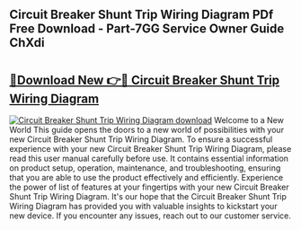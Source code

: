 ## Circuit Breaker Shunt Trip Wiring Diagram PDf Free Download - Part-7GG Service Owner Guide ChXdi

# <h2><a href="http://dflv35.blite.top/?on=Circuit+Breaker+Shunt+Trip+Wiring+Diagram">🔗Download New 👉🔴 Circuit Breaker Shunt Trip Wiring Diagram</a></h2>

[![Circuit Breaker Shunt Trip Wiring Diagram download](https://i.imgur.com/lujVjoI.png)](http://dflv35.blite.top/?on=Circuit+Breaker+Shunt+Trip+Wiring+Diagram)
Welcome to a New World This guide opens the doors to a new world of possibilities with your new Circuit Breaker Shunt Trip Wiring Diagram. To ensure a successful experience with your new Circuit Breaker Shunt Trip Wiring Diagram, please read this user manual carefully before use. It contains essential information on product setup, operation, maintenance, and troubleshooting, ensuring that you are able to use the product effectively and efficiently. Experience the power of list of features at your fingertips with your new Circuit Breaker Shunt Trip Wiring Diagram. It's our hope that the Circuit Breaker Shunt Trip Wiring Diagram has provided you with valuable insights to kickstart your new device. If you encounter any issues, reach out to our customer service.
